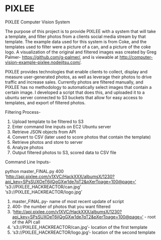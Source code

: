 PIXLEE
======
PIXLEE Computer Vision System

The purpose of this project is to provide PIXLEE with a system that will take a template, and filter photos from a clients social media stream by that template.  The example data used for this system is from Coke, and the templates used to filter were a picture of a can, and a picture of the coke logo.  A visualization of the original and filtered images was created by Greg Palmer- https://github.com/g-palmer/, and is viewable at http://computer-vision-example-pixlee.nodejitsu.com/.

PIXLEE provides technologies that enable clients to collect, display and measure user-generated photos, as well as leverage their photos to drive traffic and increase sales.  Currently photos are filtered manually, and PIXLEE has no methodology to automatically select images that contain a certain image.  I developed a script that does this, and uploaded it to a ubuntu server connected to S3 buckets that allow for easy access to templates, and export of filtered photos.       

Filtering Process-

1. Upload template to be filtered to S3
2. Enter command line inputs on EC2 Ubuntu server
3. Retrieve JSON objects from API
4. Convert to CSV (later used to score photos that contain the template)
5. Retrieve photos and store to server
6. Analyze photos
7. Output filtered photos to S3, scored data to CSV file

Command Line Inputs-

python master_FINAL.py 400 ‘http://api.pixlee.com/v1XVC/HackXXX/albumsX/1230?api_key=SPsSUXOeT6jlQgGXw1de7qT2&pXerTpage=100@page=‘ 's3://PIXLEE_HACKREACTOR/can.jpg’ ‘s3://PIXLEE_HACKREACTOR/logo.jpg’

1. master_FINAL.py- name of most recent update of script
2. 400- the number of photos that you want filtered
3. ‘http://api.pixlee.com/v1XVC/HackXXX/albumsX/1230?api_key=SPsSUXOeT6jlQgGXw1de7qT2&pXerTpage=100@page=‘ - root of the API call
4. 's3://PIXLEE_HACKREACTOR/can.jpg’- location of the first template
5. ‘s3://PIXLEE_HACKREACTOR/logo.jpg’- location of the second template
